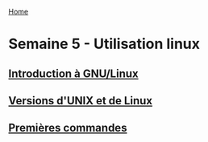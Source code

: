 [Home](https://github.com/Addleo/TSSR/tree/main)  
# Semaine 5 - Utilisation linux  
## [Introduction à GNU/Linux](https://github.com/Addleo/TSSR/tree/Introduction_%C3%A0_GNU/Linux)  

## [Versions d'UNIX et de Linux](https://github.com/Addleo/TSSR/tree/Versions_d'UNIX_et_de_Linux)  

## [Premières commandes](https://github.com/Addleo/TSSR/tree/Premi%C3%A8res-commandes)  

